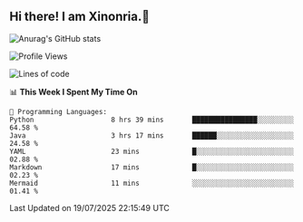 ## Hi there! I am Xinonria.👋

![Anurag's GitHub stats](https://status-git-main-xinonrias-projects-f26540e3.vercel.app/api?username=xinonria&hide=stars,issues)

<!--START_SECTION:waka-->
![Profile Views](http://img.shields.io/badge/Profile%20Views-0-blue)

![Lines of code](https://img.shields.io/badge/From%20Hello%20World%20I%27ve%20Written-3.8%20million%20lines%20of%20code-blue)

📊 **This Week I Spent My Time On** 

```text
💬 Programming Languages: 
Python                   8 hrs 39 mins       ████████████████░░░░░░░░░   64.58 % 
Java                     3 hrs 17 mins       ██████░░░░░░░░░░░░░░░░░░░   24.58 % 
YAML                     23 mins             █░░░░░░░░░░░░░░░░░░░░░░░░   02.88 % 
Markdown                 17 mins             █░░░░░░░░░░░░░░░░░░░░░░░░   02.23 % 
Mermaid                  11 mins             ░░░░░░░░░░░░░░░░░░░░░░░░░   01.41 % 
```


 Last Updated on 19/07/2025 22:15:49 UTC
<!--END_SECTION:waka-->

<!--
**xinonria/xinonria** is a ✨ _special_ ✨ repository because its `README.md` (this file) appears on your GitHub profile.

Here are some ideas to get you started:

- 🔭 I’m currently working on ...
- 🌱 I’m currently learning ...
- 👯 I’m looking to collaborate on ...
- 🤔 I’m looking for help with ...
- 💬 Ask me about ...
- 📫 How to reach me: ...
- 😄 Pronouns: ...
- ⚡ Fun fact: ...
-->
